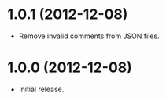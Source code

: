 1.0.1 (2012-12-08)
==================

* Remove invalid comments from JSON files.


1.0.0 (2012-12-08)
==================

* Initial release.
